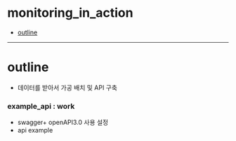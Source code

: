 # monitoring_in_action
- [outline](#outline)

---
# outline
- 데이터를 받아서 가공 배치 및 API 구축

### example_api : work
- swagger+ openAPI3.0 사용 설정
- api example
